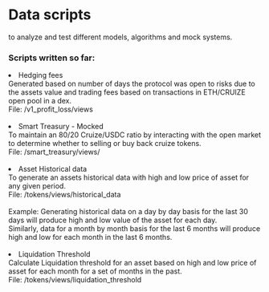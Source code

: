 # Data scripts
to analyze and test different models, algorithms and mock systems.

### Scripts written so far:
<li> Hedging fees <br>
Generated based on 
  number of days the protocol was open to risks due to the assets value and
  trading fees based on transactions in ETH/CRUIZE open pool in a dex.
  
<br>
File: /v1_profit_loss/views
<br>
<br>
<li> Smart Treasury - Mocked <br>
To maintain an 80/20 Cruize/USDC ratio by interacting with the open market to determine whether to selling or buy back cruize tokens.
<br>
File: /smart_treasury/views/
<br>
<br>
<li> Asset Historical data <br>
To generate an assets historical data with high and low price of asset 
for any given period. <br>
File: /tokens/views/historical_data
<br>
<br>
Example: 
Generating historical data on a day by day basis for the last 30 days 
will produce high and low value of the asset for each day. <br>
Similarly, data for a month by month basis for the last 6 months will produce high and low for each month in the last 6 months. 
<br>
<br>

<li> Liquidation Threshold <br>
  Calculate Liquidation threshold for an asset based on high and low price of asset for 
  each month for a set of months in the past. <br>
  File: /tokens/views/liquidation_threshold
<br>
<br>
 
